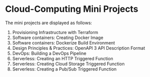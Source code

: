 # Cloud-Computing Mini Projects

The mini projects are displayed as follows:

1. Provisioning Infrastructure with Terraform
2. Software containers: Creating Docker Image
3. Software containers: Dockerize Build Environment
4. Design Principles & Practices: OpenAPI 3 API Description Format
5. DevOps: Building a DevOps Pipeline
6. Serverless: Creating an HTTP Triggered Function
7. Serverless: Creating Cloud Storage Triggered Function
8. Serverless: Creating a Pub/Sub Triggered Function
